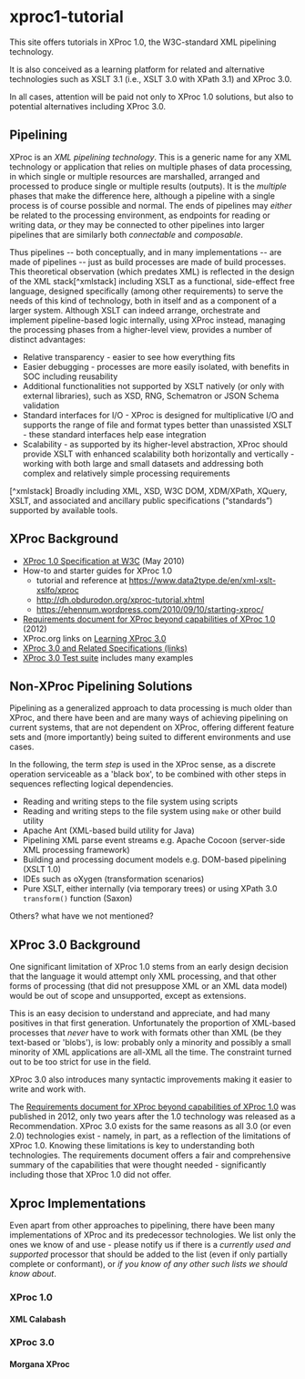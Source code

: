 # xproc1-tutorial

This site offers tutorials in XProc 1.0, the W3C-standard XML pipelining technology.

It is also conceived as a learning platform for related and alternative technologies such as XSLT 3.1 (i.e., XSLT 3.0 with XPath 3.1) and XProc 3.0.

In all cases, attention will be paid not only to XProc 1.0 solutions, but also to potential alternatives including XProc 3.0.

## Pipelining

XProc is an *XML pipelining technology*. This is a generic name for any XML technology or application that relies on multiple phases of data processing, in which single or  multiple resources are marshalled, arranged and processed to produce single or multiple results (outputs). It is the *multiple* phases that make the difference here, although a pipeline with a single process is of course possible and normal. The ends of pipelines may *either* be related to the processing environment, as endpoints for reading or writing data, *or* they may be connected to other pipelines into larger pipelines that are similarly both *connectable* and *composable*.

Thus pipelines -- both conceptually, and in many implementations -- are made of pipelines -- just as build processes are made of build processes. This theoretical observation (which predates XML) is reflected in the design of the XML stack[^xmlstack] including XSLT as a functional, side-effect free language, designed specifically (among other requirements) to serve the needs of this kind of technology, both in itself and as a component of a larger system. Although XSLT can indeed arrange, orchestrate and implement pipeline-based logic internally, using XProc instead, managing the processing phases from a higher-level view, provides a number of distinct advantages:

- Relative transparency - easier to see how everything fits
- Easier debugging - processes are more easily isolated, with benefits in SOC including reusability
- Additional functionalities not supported by XSLT natively (or only with external libraries), such as XSD, RNG, Schematron or JSON Schema validation
- Standard interfaces for I/O - XProc is designed for multiplicative I/O and supports the range of file and format types better than unassisted XSLT - these standard interfaces help ease integration
- Scalability - as supported by its higher-level abstraction, XProc should provide XSLT with enhanced scalability both horizontally and vertically - working with both large and small datasets and addressing both complex and relatively simple processing requirements

[^xmlstack] Broadly including XML, XSD, W3C DOM, XDM/XPath, XQuery, XSLT, and associated and ancillary public specifications (<q>standards</q>) supported by available tools.

## XProc Background

- [XProc 1.0 Specification at W3C](https://www.w3.org/TR/xproc/) (May 2010)
- How-to and starter guides for XProc 1.0
  - tutorial and reference at https://www.data2type.de/en/xml-xslt-xslfo/xproc
  - http://dh.obdurodon.org/xproc-tutorial.xhtml
  - https://ehennum.wordpress.com/2010/09/10/starting-xproc/
- [Requirements document for XProc beyond capabilities of XProc 1.0]( https://www.w3.org/XML/XProc/docs/langreq-v2.html) (2012)
- XProc.org links on [Learning XProc 3.0](https://xproc.org/learning.html)
- [XProc 3.0 and Related Specifications (links)](https://xproc.org/specifications.html)
- [XProc 3.0 Test suite](https://xproc.org/test-suite.html) includes many examples

## Non-XProc Pipelining Solutions

Pipelining as a generalized approach to data processing is much older than XProc, and there have been and are many ways of achieving pipelining on current systems, that are not dependent on XProc, offering different feature sets and (more importantly) being suited to different environments and use cases.

In the following, the term *step* is used in the XProc sense, as a discrete operation serviceable as a 'black box', to be combined with other steps in sequences reflecting logical dependencies.

- Reading and writing steps to the file system using scripts
- Reading and writing steps to the file system using `make` or other build utility
- Apache Ant (XML-based build utility for Java)
- Pipelining XML parse event streams e.g. Apache Cocoon (server-side XML processing framework)
- Building and processing document models e.g. DOM-based pipelining (XSLT 1.0)
- IDEs such as oXygen (transformation scenarios)
- Pure XSLT, either internally (via temporary trees) or using XPath 3.0 `transform()` function (Saxon)

Others? what have we not mentioned?


## XProc 3.0 Background

One significant limitation of XProc 1.0 stems from an early design decision that the language it would attempt only XML processing, and that other forms of processing (that did not presuppose XML or an XML data model) would be out of scope and unsupported, except as extensions.

This is an easy decision to understand and appreciate, and had many positives in that first generation. Unfortunately the proportion of XML-based processes that *never* have to work with formats other than XML (be they text-based or 'blobs'), is low: probably only a minority and possibly a small minority of XML applications are all-XML all the time. The constraint turned out to be too strict for use in the field.

XProc 3.0 also introduces many syntactic improvements making it easier to write and work with.

The [Requirements document for XProc beyond capabilities of XProc 1.0]( https://www.w3.org/XML/XProc/docs/langreq-v2.html) was published in 2012, only two years after the 1.0 technology was released as a Recommendation. XProc 3.0 exists for the same reasons as all 3.0 (or even 2.0) technologies exist - namely, in part, as a reflection of the limitations of XProc 1.0. Knowing these limitations is key to understanding both technologies. The requirements document offers a fair and comprehensive summary of the capabilities that were thought needed - significantly including those that XProc 1.0 did not offer.

## Xproc Implementations

Even apart from other approaches to pipelining, there have been many implementations of XProc and its predecessor technologies. We list only the ones we know of and use - please notify us if there is a *currently used and supported* processor that should be added to the list (even if only partially complete or conformant), or *if you know of any other such lists we should know about*.

### XProc 1.0

#### XML Calabash

### XProc 3.0

#### Morgana XProc


